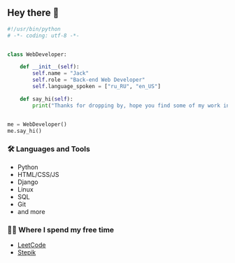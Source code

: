 ## Hey there :wave:

```python
#!/usr/bin/python
# -*- coding: utf-8 -*-


class WebDeveloper:

    def __init__(self):
        self.name = "Jack"
        self.role = "Back-end Web Developer"
        self.language_spoken = ["ru_RU", "en_US"]

    def say_hi(self):
        print("Thanks for dropping by, hope you find some of my work interesting.")


me = WebDeveloper()
me.say_hi()
```

### :hammer_and_wrench: Languages and Tools
* Python
* HTML/CSS/JS
* Django
* Linux
* SQL
* Git
* and more
  
### :lotus_position_man: Where I spend my free time
- [LeetCode](https://leetcode.com/savagecode/)
- [Stepik](https://stepik.org/users/560520563/profile)

<!---
[![SavageCode LeetCode stats](https://leetcode-stats-six.vercel.app/api?username=savagecode&theme=dark)](https://github.com/sava9ecode/github-readme)
sava9ecode/sava9ecode is a ✨ special ✨ repository because its `README.md` (this file) appears on your GitHub profile.
You can click the Preview link to take a look at your changes.
--->
